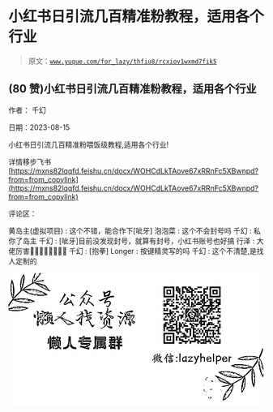 # 小红书日引流几百精准粉教程，适用各个行业

> 原文：[`www.yuque.com/for_lazy/thfiu8/rcxiov1wxmd7fik5`](https://www.yuque.com/for_lazy/thfiu8/rcxiov1wxmd7fik5)



## (80 赞)小红书日引流几百精准粉教程，适用各个行业 

作者： 千幻 

日期：2023-08-15 

小红书日引流几百精准粉喂饭级教程,适用各个行业! 

详情移步飞书[https://mxns82lqqfd.feishu.cn/docx/WOHCdLkTAove67xRRnFc5XBwnpd?from=from_copylink](https://mxns82lqqfd.feishu.cn/docx/WOHCdLkTAove67xRRnFc5XBwnpd?from=from_copylink) 

评论区： 

黄岛主(虚拟项目) : 这个不错，能合作下[呲牙] 泡泡菜 : 这个不会封号吗 千幻 : 私你了岛主 千幻 : [呲牙]目前没发现封号，就算有封号，小红书账号也好搞 行泽 : 大佬厉害👍🏻👍🏻👍🏻👍🏻 千幻 : [抱拳] Longer : 按键精灵写的吗 千幻 : 这个不清楚,是找人定制的 

![](img/894d30a529e7c37bcd3392323c99941c.png) 